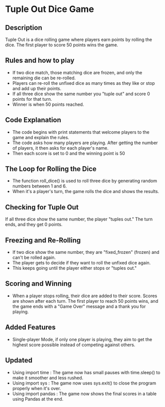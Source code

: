 # Tuple Out Dice Game 

## Description

Tuple Out is a dice rolling game where players earn points by rolling the dice. The first player to score 50 points wins the game.

## Rules and how to play

- If two dice match, those matching dice are frozen, and only the remaining die can be re-rolled.
- Players can re-roll the unfixed dice as many times as they like or stop and add up their points.
-  If all three dice show the same number you "tuple out" and score 0 points for that turn.
- Winner is when 50 points reached. 

## Code Explanation 

- The code begins with print statements that welcome players to the game and explain the rules.
- The code asks how many players are playing. After getting the number of players, it then asks for each player's name.
- Then each score is set to 0 and the winning point is 50 

## The Loop for Rolling the Dice
- The function roll_dice() is used to roll three dice by generating random numbers between 1 and 6.
- When it's a player's turn, the game rolls the dice and shows the results.

## Checking for Tuple Out

If all three dice show the same number, the player "tuples out." The turn ends, and they get 0 points.

## Freezing and Re-Rolling

- If two dice show the same number, they are "fixed_frozen" (frozen) and can't be rolled again.
- The player gets to decide if they want to roll the unfixed dice again.
- This keeps going until the player either stops or "tuples out."

## Scoring and Winning

- When a player stops rolling, their dice are added to their score. Scores are shown after each turn. The first player to reach 50 points wins, and the game ends with a "Game Over" message and a thank you for playing.

## Added Features 
- Single-player Mode, if only one player is playing, they aim to get the highest score possible instead of competing against others.

## Updated 
- Using import time : The game now has small pauses with time.sleep() to make it smoother and less rushed.
- Using import sys : The game now uses sys.exit() to close the program properly when it's over.
- Using import pandas : The game now shows the final scores in a table using Pandas at the end.

